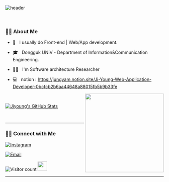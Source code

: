 ![header](https://capsule-render.vercel.app/api?type=wave&color=gradient&height=300&section=header&text=JiYoung👋&fontSize=90)<br><br><br>

<h3> 👩‍💻 About Me </h3>


- 🤔 &nbsp; I usually do Front-end | Web/App development.

- 🎓 &nbsp; Dongguk UNIV - Department of Information&Communication Engineering.

- 🐱‍👤 &nbsp; I'm Software architecture Researcher

- 💻 &nbsp; notion : https://jungyam.notion.site/Ji-Young-Web-Application-Developer-0bcfcb2b6aa44648a88015fb5b9b33fe



<img align='right' src="https://media.giphy.com/media/VgCDAzcKvsR6OM0uWg/giphy.gif" width="250">



<br/>

[![Jiyoung's GitHub Stats](https://github-readme-stats.vercel.app/api?username=Jungjjeong&show_icons=true)](https://github.com/Jungjjeong)

<br/>



<hr>



<h3> 🤝🏻 Connect with Me </h3>



<p align="center">

<a href="https://www.instagram.com/j1y_____gg/"><img alt="Instagram" src="https://img.shields.io/badge/Instagram-j1y_____gg-black?style=flat-square&logo=instagram"></a>

<a href="mailto:sky990106@dgu.ac.kr"><img alt="Email" src="https://img.shields.io/badge/Email-sky990106@dgu.ac.kr-blue?style=flat-square&logo=gmail"></a>

</p>





![Visitor count](https://visitor-badge.laobi.icu/badge?page_id=Jungjjeong.Jungjjeong)   <img src="https://media.giphy.com/media/dxn6fRlTIShoeBr69N/giphy.gif" width="30">





<hr>



